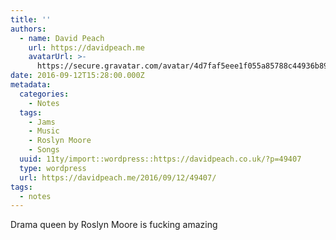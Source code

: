 ```yaml
---
title: ''
authors:
  - name: David Peach
    url: https://davidpeach.me
    avatarUrl: >-
      https://secure.gravatar.com/avatar/4d7faf5eee1f055a85788c44936b8995eaab6dfb004e7854ec747ccb272e91ee?s=96&d=mm&r=g
date: 2016-09-12T15:28:00.000Z
metadata:
  categories:
    - Notes
  tags:
    - Jams
    - Music
    - Roslyn Moore
    - Songs
  uuid: 11ty/import::wordpress::https://davidpeach.co.uk/?p=49407
  type: wordpress
  url: https://davidpeach.me/2016/09/12/49407/
tags:
  - notes
---
```

Drama queen by Roslyn Moore is fucking amazing